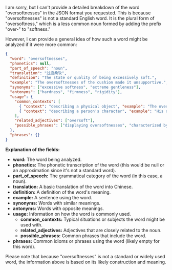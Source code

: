 I am sorry, but I can't provide a detailed breakdown of the word "oversoftnesses" in the JSON format you requested. This is because "oversoftnesses" is not a standard English word. It is the plural form of "oversoftness," which is a less common noun formed by adding the prefix "over-" to "softness."

However, I can provide a general idea of how such a word might be analyzed if it were more common:

```json
{
  "word": "oversoftnesses",
  "phonetics": null,
  "part_of_speech": "noun",
  "translation": "过度柔软",
  "definition": "The state or quality of being excessively soft.",
  "example": "The oversoftnesses of the cushion made it unsupportive.",
  "synonyms": ["excessive softness", "extreme gentleness"],
  "antonyms": ["hardness", "firmness", "rigidity"],
  "usage": {
    "common_contexts": [
      { "context": "describing a physical object", "example": "The oversoftnesses of the mattress caused back pain." },
      { "context": "describing a person's character", "example": "His oversoftnesses made him vulnerable to manipulation." }
    ],
    "related_adjectives": ["oversoft"],
    "possible_phrases": ["displaying oversoftnesses", "characterized by oversoftnesses"]
  },
  "phrases": {}
}
```

**Explanation of the fields:**

*   **word:** The word being analyzed.
*   **phonetics:** The phonetic transcription of the word (this would be null or an approximation since it's not a standard word).
*   **part\_of\_speech:** The grammatical category of the word (in this case, a noun).
*   **translation:** A basic translation of the word into Chinese.
*   **definition:** A definition of the word's meaning.
*   **example:** A sentence using the word.
*   **synonyms:** Words with similar meanings.
*   **antonyms:** Words with opposite meanings.
*   **usage:** Information on how the word is commonly used.
    *   **common\_contexts:** Typical situations or subjects the word might be used with.
    *   **related\_adjectives:** Adjectives that are closely related to the noun.
    *   **possible\_phrases:** Common phrases that include the word.
*   **phrases:** Common idioms or phrases using the word (likely empty for this word).

Please note that because "oversoftnesses" is not a standard or widely used word, the information above is based on its likely construction and meaning.
 